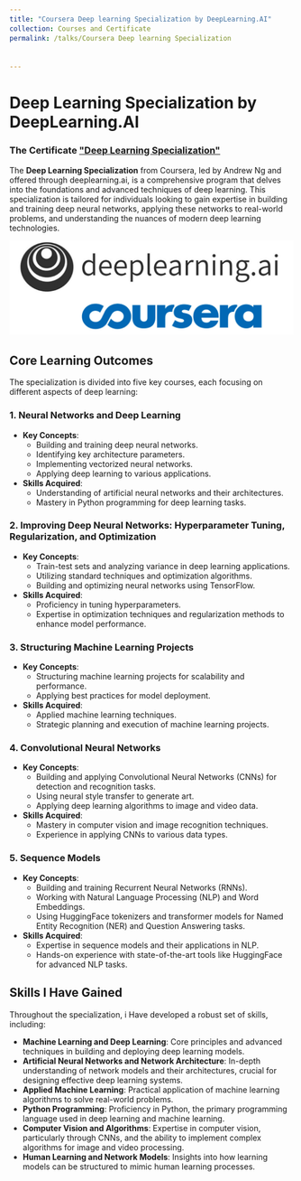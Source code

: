 ```yaml
---
title: "Coursera Deep learning Specialization by DeepLearning.AI"
collection: Courses and Certificate
permalink: /talks/Coursera Deep learning Specialization


---
```


# Deep Learning Specialization by DeepLearning.AI
### The Certificate ["Deep Learning Specialization"](https://www.coursera.org/account/accomplishments/specialization/BXD2553Y31SS)
The **Deep Learning Specialization** from Coursera, led by Andrew Ng and offered through deeplearning.ai, is a comprehensive program that delves into the foundations and advanced techniques of deep learning. This specialization is tailored for individuals looking to gain expertise in building and training deep neural networks, applying these networks to real-world problems, and understanding the nuances of modern deep learning technologies.


![Coursera Certificate](images/coursera_2.png)

## Core Learning Outcomes

The specialization is divided into five key courses, each focusing on different aspects of deep learning:

### 1. Neural Networks and Deep Learning
- **Key Concepts**:
    - Building and training deep neural networks.
    - Identifying key architecture parameters.
    - Implementing vectorized neural networks.
    - Applying deep learning to various applications.
- **Skills Acquired**:
    - Understanding of artificial neural networks and their architectures.
    - Mastery in Python programming for deep learning tasks.

### 2. Improving Deep Neural Networks: Hyperparameter Tuning, Regularization, and Optimization
- **Key Concepts**:
    - Train-test sets and analyzing variance in deep learning applications.
    - Utilizing standard techniques and optimization algorithms.
    - Building and optimizing neural networks using TensorFlow.
- **Skills Acquired**:
    - Proficiency in tuning hyperparameters.
    - Expertise in optimization techniques and regularization methods to enhance model performance.

### 3. Structuring Machine Learning Projects
- **Key Concepts**:
    - Structuring machine learning projects for scalability and performance.
    - Applying best practices for model deployment.
- **Skills Acquired**:
    - Applied machine learning techniques.
    - Strategic planning and execution of machine learning projects.

### 4. Convolutional Neural Networks
- **Key Concepts**:
    - Building and applying Convolutional Neural Networks (CNNs) for detection and recognition tasks.
    - Using neural style transfer to generate art.
    - Applying deep learning algorithms to image and video data.
- **Skills Acquired**:
    - Mastery in computer vision and image recognition techniques.
    - Experience in applying CNNs to various data types.

### 5. Sequence Models
- **Key Concepts**:
    - Building and training Recurrent Neural Networks (RNNs).
    - Working with Natural Language Processing (NLP) and Word Embeddings.
    - Using HuggingFace tokenizers and transformer models for Named Entity Recognition (NER) and Question Answering tasks.
- **Skills Acquired**:
    - Expertise in sequence models and their applications in NLP.
    - Hands-on experience with state-of-the-art tools like HuggingFace for advanced NLP tasks.

## Skills I Have Gained

Throughout the specialization, i Have developed a robust set of skills, including:

- **Machine Learning and Deep Learning**: Core principles and advanced techniques in building and deploying deep learning models.
- **Artificial Neural Networks and Network Architecture**: In-depth understanding of network models and their architectures, crucial for designing effective deep learning systems.
- **Applied Machine Learning**: Practical application of machine learning algorithms to solve real-world problems.
- **Python Programming**: Proficiency in Python, the primary programming language used in deep learning and machine learning.
- **Computer Vision and Algorithms**: Expertise in computer vision, particularly through CNNs, and the ability to implement complex algorithms for image and video processing.
- **Human Learning and Network Models**: Insights into how learning models can be structured to mimic human learning processes.



<!--
This is a description of your talk, which is a markdown files that can be all markdown-ified like any other post. Yay markdown!
type: "Talk"
venue: "UC San Francisco, Department of Testing"
date: 2012-03-01
location: "San Francisco, California"
-->
